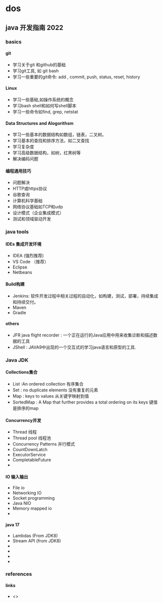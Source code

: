 # dos
## java 开发指南 2022
### basics
#### git
- 学习关于git 和github的基础
- 学习git工具, 如 git bash
- 学习一些重要的git命令: add , commit, push, status, reset, history 
#### Linux
- 学习一些基础,如操作系统的概念
- 学习bash shell和如何写shell脚本
- 学习一些命令如find, grep, netstat
#### Data Structures and Alogorithsm
- 学习一些基本的数据结构如数组，链表，二叉树。
- 学习基本的查找和排序方法，如二叉查找
- 学习复杂度
- 学习高级数据结构，如树，红黑树等
- 解决编码问题
#### 编程通用技巧
- 问题解决
- HTTP或https协议
- 谷歌查询
- 计算机科学基础
- 网络协议基础如TCP和udp
- 设计模式（企业集成模式）
- 测试和领域驱动开发

### java tools
#### IDEs 集成开发环境
- IDEA (强烈推荐)
- VS Code （推荐）
- Eclipse
- Netbeans

#### Build构建
- Jenkins: 软件开发过程中相关过程的自动化，如构建，测试，部署，持续集成和持续交付。
- Maven
- Gradle

#### others
- JFR java flight recorder : 一个正在运行的Java应用中用来收集诊断和描述数据的工具
- JShell : JAVA9中出现的一个交互式的学习java语言和原型的工具.

### Java JDK
#### Collections集合
- List :An ordered collection 有序集合
- Set : no duplicate elements 没有重复的元素
- Map : keys to values 从关键字映射到值
- SortedMap : A Map that further provides a total ordering on its keys 键值是排序的map
#### Concurrency并发
-  Thread 线程
- Thread pool  线程池
- Concurrency Patterns 并行模式
- CountDownLatch 
- ExecutorService
- CompletableFuture
- 

#### IO 输入输出
- File io
- Networking IO
- Socket programming
- Java NIO
- Memory mapped io
- 

#### java 17
- Lambdas (From JDK8) 
- Stream API (from JDK8)
- 
- 
- 
- 

### references
#### links
- <>
